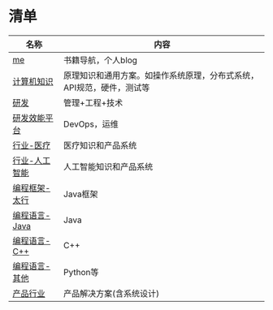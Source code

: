 # 清单
| 名称 | 内容 |
| - | - |
| [me](https://me.wangyaqi.cn/) | 书籍导航，个人blog |
| [计算机知识](https://tech.wangyaqi.cn/) | 原理知识和通用方案。如操作系统原理，分布式系统，API规范，硬件，测试等 |
| [研发](https://rd.wangyaqi.cn/) | 管理+工程+技术 |
| [研发效能平台](https://devops.wangyaqi.cn/) | DevOps，运维 |
| [行业-医疗](https://medical.wangyaqi.cn/) | 医疗知识和产品系统 |
| [行业-人工智能](https://ai.wangyaqi.cn/) | 人工智能知识和产品系统 |
| [编程框架-太行](https://taihang.wangyaqi.cn/) | Java框架 |
| [编程语言-Java](https://java.wangyaqi.cn/) | Java |
| [编程语言-C++](https://cpp.wangyaqi.cn/) | C++ |
| [编程语言-其他](https://pl.wangyaqi.cn/) | Python等 |
| [产品行业](https://product.wangyaqi.cn/) | 产品解决方案(含系统设计) |
